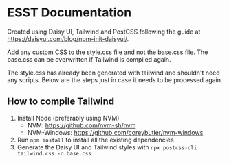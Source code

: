# ESST Documentation

Created using Daisy UI, Tailwind and PostCSS following the guide at https://daisyui.com/blog/npm-init-daisyui/. 

Add any custom CSS to the style.css file and not the base.css file. The base.css can be overwritten if Tailwind is compiled again. 

The style.css has already been generated with tailwind and shouldn't need any scripts. Below are the steps just in case it needs to be processed again. 

## How to compile Tailwind
1. Install Node (preferably using NVM)
    - NVM: https://github.com/nvm-sh/nvm
    - NVM-Windows: https://github.com/coreybutler/nvm-windows
2. Run `npm install` to install all the existing dependencies
3. Generate the Daisy UI and Tailwind styles with `npx postcss-cli tailwind.css -o base.css`